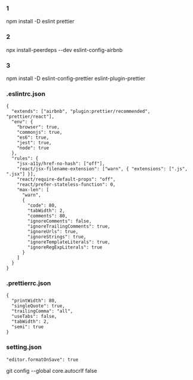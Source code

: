 ### 1

npm install -D eslint prettier

### 2

npx install-peerdeps --dev eslint-config-airbnb

### 3

npm install -D eslint-config-prettier eslint-plugin-prettier

### .eslintrc.json

```
{
  "extends": ["airbnb", "plugin:prettier/recommended", "prettier/react"],
  "env": {
    "browser": true,
    "commonjs": true,
    "es6": true,
    "jest": true,
    "node": true
  },
  "rules": {
    "jsx-a11y/href-no-hash": ["off"],
    "react/jsx-filename-extension": ["warn", { "extensions": [".js", ".jsx"] }],
    "react/require-default-props": "off",
    "react/prefer-stateless-function": 0,
    "max-len": [
      "warn",
      {
        "code": 80,
        "tabWidth": 2,
        "comments": 80,
        "ignoreComments": false,
        "ignoreTrailingComments": true,
        "ignoreUrls": true,
        "ignoreStrings": true,
        "ignoreTemplateLiterals": true,
        "ignoreRegExpLiterals": true
      }
    ]
  }
}
```

### .prettierrc.json

```
{
  "printWidth": 80,
  "singleQuote": true,
  "trailingComma": "all",
  "useTabs": false,
  "tabWidth": 2,
  "semi": true
}
```

### setting.json

```
"editor.formatOnSave": true
```

git config --global core.autocrlf false

